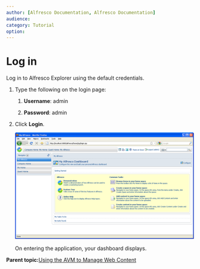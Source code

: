 ```yaml
---
author: [Alfresco Documentation, Alfresco Documentation]
audience: 
category: Tutorial
option: 
---
```


# Log in

Log in to Alfresco Explorer using the default credentials.

1.  Type the following on the login page:

    1.  **Username**: admin

    2.  **Password**: admin

2.  Click **Login**.

    ![My Alfresco Dashboard](../images/MyAlfrescoDashboard.png)

    On entering the application, your dashboard displays.


**Parent topic:**[Using the AVM to Manage Web Content](../concepts/gs-wcm-intro.md)

